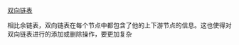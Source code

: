 [双向链表](https://github.com/trekhleb/javascript-algorithms/blob/master/src/data-structures/doubly-linked-list/README.zh-CN.md)

相比余链表，双向链表在每个节点中都包含了他的上下游节点的信息。这也使得对双向链表进行的添加或删除操作，要更加复杂
































